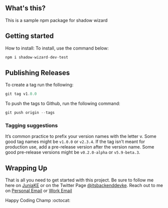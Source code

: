 ## What's this?
This is a sample npm package for shadow wizard

## Getting started
How to install: 
To install, use the command below:

```javascript
npm i shadow-wizard-dev-test
```

## Publishing Releases

To create a tag run the following:

```javascript
git tag v1.0.0
```

To push the tags to Github, run the following command:

```javascript
git push origin --tags
```

### Tagging suggestions

It’s common practice to prefix your version names with the letter v. Some good tag names might be `v1.0.0` or `v2.3.4`.
If the tag isn’t meant for production use, add a pre-release version after the version name. Some good pre-release versions might be `v0.2.0-alpha` or `v5.9-beta.3`.

## Wrapping Up

That is all you need to get started with this project.
Be sure to follow me here on [JuniaKE](https://facebook.com/itsbackenddevke) or on the Twitter Page [@itsbackenddevke](https://twitter.com/itsbackenddevke).
Reach out to me on [Personal Email](mailto:briankoech650@gmail.com) or [Work Email](mailto:se.bkiprono@gmail.com)

Happy Coding Champ :octocat: